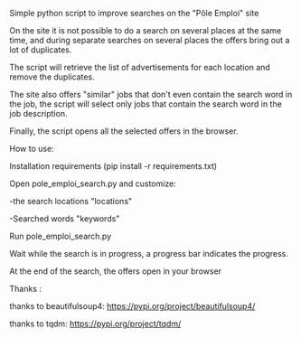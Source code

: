 Simple python script to improve searches on the &quot;Pôle Emploi&quot; site

On the site it is not possible to do a search on several places at the same time, and during separate searches on several places the offers bring out a lot of duplicates.

The script will retrieve the list of advertisements for each location and remove the duplicates.

The site also offers &quot;similar&quot; jobs that don&#39;t even contain the search word in the job, the script will select only jobs that contain the search word in the job description.

Finally, the script opens all the selected offers in the browser.

How to use:

Installation requirements (pip install -r requirements.txt)

Open pole\_emploi\_search.py ​​and customize:

-the search locations &quot;locations&quot;

-Searched words &quot;keywords&quot;

Run pole\_emploi\_search.py

Wait while the search is in progress, a progress bar indicates the progress.

At the end of the search, the offers open in your browser

Thanks :

thanks to beautifulsoup4: https://pypi.org/project/beautifulsoup4/

thanks to tqdm: https://pypi.org/project/tqdm/